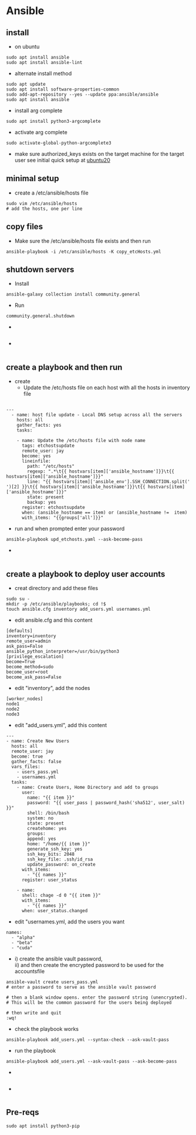 # Ansible


## install
* on ubuntu
```
sudo apt install ansible
sudo apt install ansible-lint
```

* alternate install method
```shell
sudo apt update
sudo apt install software-properties-common
sudo add-apt-repository --yes --update ppa:ansible/ansible
sudo apt install ansible
```

* install arg complete
```
sudo apt install python3-argcomplete
```

* activate arg complete
```
sudo activate-global-python-argcomplete3
```

* make sure authorized_keys exists on the target machine for the target user
see initial quick setup at [ubuntu20](ubuntu20.md) 



## minimal setup
* create a /etc/ansible/hosts file
```
sudo vim /etc/ansible/hosts
# add the hosts, one per line
``` 


## copy files
* Make sure the /etc/ansible/hosts file exists and then run 
```
ansible-playbook -i /etc/ansible/hosts -K copy_etcHosts.yml
``` 




## shutdown servers
* Install
```
ansible-galaxy collection install community.general
```

* Run
```
community.general.shutdown
```


*
```
```


*
```
```














## create a playbook and then run
* create
    * Update the /etc/hosts file on each host with all the hosts in inventory file
```

---
  - name: host file update - Local DNS setup across all the servers
    hosts: all
    gather_facts: yes
    tasks:

    - name: Update the /etc/hosts file with node name
      tags: etchostsupdate
      remote_user: jay 
      become: yes
      lineinfile:
        path: "/etc/hosts"
        regexp: ".*\t{{ hostvars[item]['ansible_hostname']}}\t{{ hostvars[item]['ansible_hostname']}}"
        line: "{{ hostvars[item]['ansible_env'].SSH_CONNECTION.split(' ')[2] }}\t{{ hostvars[item]['ansible_hostname']}}\t{{ hostvars[item]['ansible_hostname']}}"
        state: present
        backup: yes
      register: etchostsupdate
      when: (ansible_hostname == item) or (ansible_hostname !=  item) 
      with_items: "{{groups['all']}}"

``` 


* run and when prompted enter your password 
```
ansible-playbook upd_etchosts.yaml --ask-become-pass
``` 




*
```

``` 









## create a playbook to deploy user accounts
* creat directory and add these files
```
sudo su - 
mkdir -p /etc/ansible/playbooks; cd !$
touch ansible.cfg inventory add_users.yml usernames.yml
```

* edit ansible.cfg and this content
```
[defaults]
inventory=inventory
remote_user=admin
ask_pass=False
ansible_python_interpreter=/usr/bin/python3
[privilege_escalation]
become=True
become_method=sudo
become_user=root
become_ask_pass=False
```


* edit "inventory", add the nodes
```
[worker_nodes]
node1
node2
node3
```


* edit "add_users.yml", add this content
```
---
- name: Create New Users
  hosts: all
  remote_user: jay
  become: true
  gather_facts: false
  vars_files:
    - users_pass.yml
    - usernames.yml
  tasks:
    - name: Create Users, Home Directory and add to groups 
      user:
        name: "{{ item }}"
        password: "{{ user_pass | password_hash('sha512', user_salt) }}"
        shell: /bin/bash
        system: no
        state: present
        createhome: yes
        groups: 
        append: yes
        home: "/home/{{ item }}"
        generate_ssh_key: yes
        ssh_key_bits: 2048
        ssh_key_file: .ssh/id_rsa
        update_password: on_create
      with_items:
        - "{{ names }}"
      register: user_status
 
    - name:
      shell: chage -d 0 "{{ item }}"
      with_items:
        - "{{ names }}"
      when: user_status.changed
```

* edit "usernames.yml, add the users you want
```
names:
  - "alpha"
  - "beta"
  - "cuda"
```


* i) create the ansible vault password,  
ii) and then create the encrypted password to be used for the accountsfile
```
ansible-vault create users_pass.yml
# enter a password to serve as the ansible vault password

# then a blank window opens. enter the password string (unencrypted). 
# This will be the common password for the users being deployed

# then write and quit
:wq!  

```


* check the playbook works
```
ansible-playbook add_users.yml --syntax-check --ask-vault-pass
```


* run the playbook 
```
ansible-playbook add_users.yml --ask-vault-pass --ask-become-pass
```










*
```

```

*
```

```




## Pre-reqs
```
sudo apt install python3-pip
```


